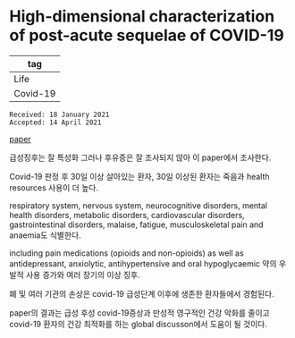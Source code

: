 # High-dimensional characterization of post-acute sequelae of COVID-19

|tag|
|------|
|Life|
|Covid-19|

```
Received: 18 January 2021
Accepted: 14 April 2021
```

[paper](https://www.nature.com/articles/s41586-021-03553-9.pdf)  

급성징후는 잘 특성화 그러나 후유증은 잘 조사되지 않아 이 paper에서 조사한다.  

Covid-19 판정 후 30일 이상 살아있는 환자, 30일 이상된 환자는 죽음과 health resources 사용이 더 높다.  

respiratory system, nervous system, neurocognitive disorders, mental health disorders, metabolic disorders, cardiovascular disorders, gastrointestinal disorders, malaise, fatigue, musculoskeletal pain and anaemia도 식별한다.  

including pain medications (opioids and non-opioids) as well as antidepressant, anxiolytic, antihypertensive and oral hypoglycaemic 약의 우발적 사용 증가와 여러 장기의 이상 징후.  

폐 및 여러 기관의 손상은 covid-19 급성단계 이후에 생존한 환자들에서 경험된다.  

paper의 결과는 급성 후성 covid-19증상과 만성적 영구적인 건강 악화를 줄이고 covid-19 환자의 건강 최적화를 하는 global discusson에서 도움이 될 것이다.  
